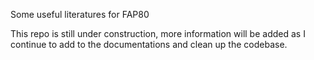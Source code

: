 Some useful literatures for FAP80

This repo is still under construction, more information will be added as I continue to add to the documentations and clean up the codebase.